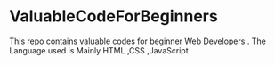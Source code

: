 # ValuableCodeForBeginners
This repo contains valuable codes for beginner Web Developers .
The Language used is Mainly HTML ,CSS ,JavaScript
